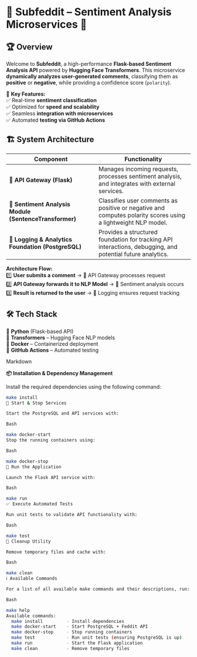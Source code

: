 # 🌟 Subfeddit – Sentiment Analysis Microservices 🚀  

## 🏆 **Overview**  
Welcome to **Subfeddit**, a high-performance **Flask-based Sentiment Analysis API** powered by **Hugging Face Transformers**. This microservice **dynamically analyzes user-generated comments**, classifying them as **positive** or **negative**, while providing a confidence score (`polarity`).  

🎯 **Key Features:**  
✅ Real-time **sentiment classification**  
✅ Optimized for **speed and scalability**  
✅ Seamless **integration with microservices**  
✅ Automated **testing via GitHub Actions**  

## 🏗️ **System Architecture**  

| Component                                  | Functionality                                                 |
|--------------------------------------------|--------------------------------------------------------------|
| 🚀 **API Gateway (Flask)**                 | Manages incoming requests, processes sentiment analysis, and integrates with external services. |
| 🤖 **Sentiment Analysis Module (SentenceTransformer)** | Classifies user comments as positive or negative and computes polarity scores using a lightweight NLP model. |
| 📜 **Logging & Analytics Foundation (PostgreSQL)** | Provides a structured foundation for tracking API interactions, debugging, and potential future analytics. |


**Architecture Flow:**  
1️⃣ **User submits a comment** → 📡 API Gateway processes request  
2️⃣ **API Gateway forwards it to NLP Model** → 🤖 Sentiment analysis occurs  
3️⃣ **Result is returned to the user** → 📜 Logging ensures request tracking  

## 🛠️ **Tech Stack**  

🔹 **Python** (Flask-based API)  
🔹 **Transformers** – Hugging Face NLP models  
🔹 **Docker** – Containerized deployment  
🔹 **GitHub Actions** – Automated testing  

Markdown

**📦 Installation & Dependency Management**

Install the required dependencies using the following command:

```bash
make install
🐳 Start & Stop Services

Start the PostgreSQL and API services with:

Bash

make docker-start
Stop the running containers using:

Bash

make docker-stop
🚀 Run the Application

Launch the Flask API service with:

Bash

make run
✅ Execute Automated Tests

Run unit tests to validate API functionality with:

Bash

make test
🧹 Cleanup Utility

Remove temporary files and cache with:

Bash

make clean
ℹ️ Available Commands

For a list of all available make commands and their descriptions, run:

Bash

make help
Available commands:
  make install         - Install dependencies
  make docker-start    - Start PostgreSQL + Feddit API
  make docker-stop     - Stop running containers
  make test            - Run unit tests (ensuring PostgreSQL is up)
  make run             - Start the Flask application
  make clean           - Remove temporary files

